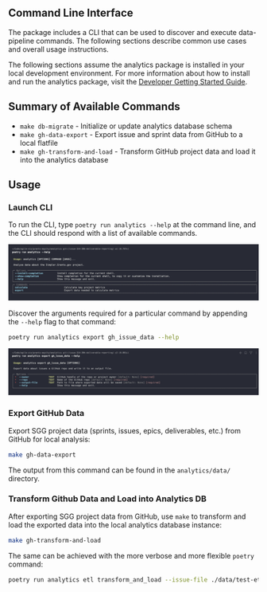 ## Command Line Interface

The package includes a CLI that can be used to discover and execute data-pipeline commands. The following sections describe common use cases and overall usage instructions.

The following sections assume the analytics package is installed in your local development environment. For more information about how to install and run the analytics package, visit the [Developer Getting Started Guide](development.md).

## Summary of Available Commands

- `make db-migrate` - Initialize or update analytics database schema 
- `make gh-data-export` - Export issue and sprint data from GitHub to a local flatfile 
- `make gh-transform-and-load` - Transform GitHub project data and load it into the analytics database

## Usage

### Launch CLI

To run the CLI, type `poetry run analytics --help` at the command line, and the CLI should respond with a list of available commands.

![Screenshot of passing the --help flag to CLI entry point](../../analytics/static/screenshot-cli-help.png)

Discover the arguments required for a particular command by appending the `--help` flag to that command:

```bash
poetry run analytics export gh_issue_data --help
```

![Screenshot of passing the --help flag to a specific command](../../analytics/static/screenshot-command-help.png)

### Export GitHub Data

Export SGG project data (sprints, issues, epics, deliverables, etc.) from GitHub for local analysis:

```bash
make gh-data-export
```

The output from this command can be found in the `analytics/data/` directory.

### Transform Github Data and Load into Analytics DB

After exporting SGG project data from GitHub, use `make` to transform and load the exported data into the local analytics database instance:
```bash
make gh-transform-and-load
```

The same can be achieved with the more verbose and more flexible `poetry` command:
```bash
poetry run analytics etl transform_and_load --issue-file ./data/test-etl-01.json --effective-date 2024-10-28 
```



